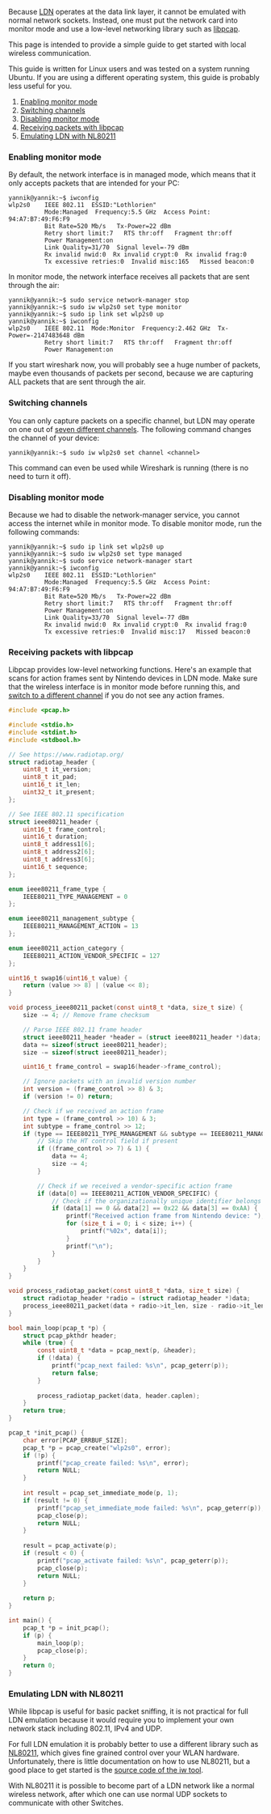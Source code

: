 Because [LDN](LDN-Protocol) operates at the data link layer, it cannot be emulated with normal network sockets. Instead, one must put the network card into monitor mode and use a low-level networking library such as [libpcap](https://www.tcpdump.org/).

This page is intended to provide a simple guide to get started with local wireless communication.

This guide is written for Linux users and was tested on a system running Ubuntu. If you are using a different operating system, this guide is probably less useful for you.

1. [Enabling monitor mode](#enabling-monitor-mode)
2. [Switching channels](#switching-channels)
3. [Disabling monitor mode](#disabling-monitor-mode)
4. [Receiving packets with libpcap](#receiving-packets-with-libpcap)
5. [Emulating LDN with NL80211](#emulating-ldn-with-nl80211)

### Enabling monitor mode
By default, the network interface is in managed mode, which means that it only accepts packets that are intended for your PC:

```console
yannik@yannik:~$ iwconfig
wlp2s0    IEEE 802.11  ESSID:"Lothlorien"  
          Mode:Managed  Frequency:5.5 GHz  Access Point: 94:A7:B7:49:F6:F9   
          Bit Rate=520 Mb/s   Tx-Power=22 dBm   
          Retry short limit:7   RTS thr:off   Fragment thr:off
          Power Management:on
          Link Quality=31/70  Signal level=-79 dBm  
          Rx invalid nwid:0  Rx invalid crypt:0  Rx invalid frag:0
          Tx excessive retries:0  Invalid misc:165   Missed beacon:0
```

In monitor mode, the network interface receives all packets that are sent through the air:

```console
yannik@yannik:~$ sudo service network-manager stop
yannik@yannik:~$ sudo iw wlp2s0 set type monitor
yannik@yannik:~$ sudo ip link set wlp2s0 up
yannik@yannik:~$ iwconfig
wlp2s0    IEEE 802.11  Mode:Monitor  Frequency:2.462 GHz  Tx-Power=-2147483648 dBm   
          Retry short limit:7   RTS thr:off   Fragment thr:off
          Power Management:on
```

If you start wireshark now, you will probably see a huge number of packets, maybe even thousands of packets per second, because we are capturing ALL packets that are sent through the air.

### Switching channels
You can only capture packets on a specific channel, but LDN may operate on one out of [seven different channels](LDN-Protocol#wlan-channels). The following command changes the channel of your device:

```console
yannik@yannik:~$ sudo iw wlp2s0 set channel <channel>
```

This command can even be used while Wireshark is running (there is no need to turn it off).

### Disabling monitor mode
Because we had to disable the network-manager service, you cannot access the internet while in monitor mode. To disable monitor mode, run the following commands:

```console
yannik@yannik:~$ sudo ip link set wlp2s0 up
yannik@yannik:~$ sudo iw wlp2s0 set type managed
yannik@yannik:~$ sudo service network-manager start
yannik@yannik:~$ iwconfig
wlp2s0    IEEE 802.11  ESSID:"Lothlorien"  
          Mode:Managed  Frequency:5.5 GHz  Access Point: 94:A7:B7:49:F6:F9   
          Bit Rate=520 Mb/s   Tx-Power=22 dBm   
          Retry short limit:7   RTS thr:off   Fragment thr:off
          Power Management:on
          Link Quality=33/70  Signal level=-77 dBm  
          Rx invalid nwid:0  Rx invalid crypt:0  Rx invalid frag:0
          Tx excessive retries:0  Invalid misc:17   Missed beacon:0
```

### Receiving packets with libpcap
Libpcap provides low-level networking functions. Here's an example that scans for action frames sent by Nintendo devices in LDN mode. Make sure that the wireless interface is in monitor mode before running this, and [switch to a different channel](#switching-channels) if you do not see any action frames.

```c
#include <pcap.h>

#include <stdio.h>
#include <stdint.h>
#include <stdbool.h>

// See https://www.radiotap.org/
struct radiotap_header {
    uint8_t it_version;
    uint8_t it_pad;
    uint16_t it_len;
    uint32_t it_present;
};

// See IEEE 802.11 specification
struct ieee80211_header {
    uint16_t frame_control;
    uint16_t duration;
    uint8_t address1[6];
    uint8_t address2[6];
    uint8_t address3[6];
    uint16_t sequence;
};

enum ieee80211_frame_type {
    IEEE80211_TYPE_MANAGEMENT = 0
};

enum ieee80211_management_subtype {
    IEEE80211_MANAGEMENT_ACTION = 13
};

enum ieee80211_action_category {
    IEEE80211_ACTION_VENDOR_SPECIFIC = 127
};

uint16_t swap16(uint16_t value) {
    return (value >> 8) | (value << 8);
}

void process_ieee80211_packet(const uint8_t *data, size_t size) {
    size -= 4; // Remove frame checksum

    // Parse IEEE 802.11 frame header
    struct ieee80211_header *header = (struct ieee80211_header *)data;
    data += sizeof(struct ieee80211_header);
    size -= sizeof(struct ieee80211_header);

    uint16_t frame_control = swap16(header->frame_control);

    // Ignore packets with an invalid version number
    int version = (frame_control >> 8) & 3;
    if (version != 0) return;

    // Check if we received an action frame
    int type = (frame_control >> 10) & 3;
    int subtype = frame_control >> 12;
    if (type == IEEE80211_TYPE_MANAGEMENT && subtype == IEEE80211_MANAGEMENT_ACTION) {
        // Skip the HT control field if present
        if ((frame_control >> 7) & 1) {
            data += 4;
            size -= 4;
        }

        // Check if we received a vendor-specific action frame
        if (data[0] == IEEE80211_ACTION_VENDOR_SPECIFIC) {
            // Check if the organizationally unique identifier belongs to Nintendo
            if (data[1] == 0 && data[2] == 0x22 && data[3] == 0xAA) {
                printf("Received action frame from Nintendo device: ");
                for (size_t i = 0; i < size; i++) {
                    printf("%02x", data[i]);
                }
                printf("\n");
            }
        }
    }
}

void process_radiotap_packet(const uint8_t *data, size_t size) {
    struct radiotap_header *radio = (struct radiotap_header *)data;
    process_ieee80211_packet(data + radio->it_len, size - radio->it_len);
}

bool main_loop(pcap_t *p) {
    struct pcap_pkthdr header;
    while (true) {
        const uint8_t *data = pcap_next(p, &header);
        if (!data) {
            printf("pcap_next failed: %s\n", pcap_geterr(p));
            return false;
        }
        
        process_radiotap_packet(data, header.caplen);
    }
    return true;
}

pcap_t *init_pcap() {
    char error[PCAP_ERRBUF_SIZE];
    pcap_t *p = pcap_create("wlp2s0", error);
    if (!p) {
        printf("pcap_create failed: %s\n", error);
        return NULL;
    }
    
    int result = pcap_set_immediate_mode(p, 1);
    if (result != 0) {
        printf("pcap_set_immediate_mode failed: %s\n", pcap_geterr(p));
        pcap_close(p);
        return NULL;
    }
    
    result = pcap_activate(p);
    if (result < 0) {
        printf("pcap_activate failed: %s\n", pcap_geterr(p));
        pcap_close(p);
        return NULL;
    }
    
    return p;
}

int main() {
    pcap_t *p = init_pcap();
    if (p) {
        main_loop(p);
        pcap_close(p);
    }
    return 0;
}
```

### Emulating LDN with NL80211
While libpcap is useful for basic packet sniffing, it is not practical for full LDN emulation because it would require you to implement your own network stack including 802.11, IPv4 and UDP.

For full LDN emulation it is probably better to use a different library such as [NL80211](https://wireless.wiki.kernel.org/en/developers/documentation/nl80211), which gives fine grained control over your WLAN hardware. Unfortunately, there is little documentation on how to use NL80211, but a good place to get started is the [source code of the iw tool](https://git.kernel.org/pub/scm/linux/kernel/git/jberg/iw.git).

With NL80211 it is possible to become part of a LDN network like a normal wireless network, after which one can use normal UDP sockets to communicate with other Switches.